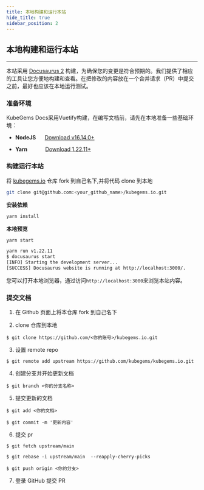 ```yaml
---
title: 本地构建和运行本站
hide_title: true
sidebar_position: 2
---
```


## 本地构建和运行本站

---

本站采用 [Docusaurus 2](https://docusaurus.io/) 构建，为确保您的变更是符合预期的。我们提供了相应的工具让您方便地构建和查看。在把修改的内容放在一个合并请求（PR）中提交之前，最好也应该在本地运行测试。

### 准备环境

KubeGems Docs采用Vuetify构建，在编写文档前，请先在本地准备一些基础环境：

- **NodeJS** &nbsp; &nbsp;&nbsp;   [Download v16.14.0+](https://nodejs.org/zh-cn/download/current/)

- **Yarn** &nbsp;&nbsp;&nbsp;&nbsp;&nbsp;&nbsp;&nbsp;&nbsp;&nbsp;&nbsp;    [Download 1.22.11+](https://classic.yarnpkg.com/en/docs/install/)


### 构建运行本站

将 [kubegems.io](https://github.com/kubegems/kubegems.io) 仓库 fork 到自己名下,并将代码 clone 到本地

```bash
git clone git@github.com:<your_github_name>/kubegems.io.git
```

**安装依赖**

```bash
yarn install
```

**本地预览**

```bash
yarn start

yarn run v1.22.11
$ docusaurus start
[INFO] Starting the development server...
[SUCCESS] Docusaurus website is running at http://localhost:3000/.
```

您可以打开本地浏览器，通过访问`http://localhost:3000`来浏览本站内容。


### 提交文档

1. 在 Github 页面上将本仓库 fork 到自己名下

2. clone 仓库到本地

```
$ git clone https://github.com/<你的账号>/kubegems.io.git
```

3. 设置 remote repo

```
$ git remote add upstream https://github.com/kubegems/kubegems.io.git
```

4. 创建分支并开始更新文档

```
$ git branch <你的分支名称>
```

5. 提交更新的文档

```
$ git add <你的文档>

$ git commit -m '更新内容'
```

6. 提交 pr

```
$ git fetch upstream/main

$ git rebase -i upstream/main  --reapply-cherry-picks

$ git push origin <你的分支>
```

7. 登录 GitHub 提交 PR